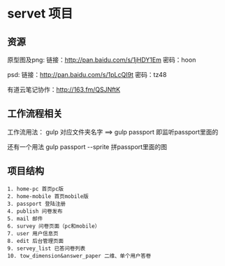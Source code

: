 # servet 项目

## 资源
原型图及png: 链接：http://pan.baidu.com/s/1jHDY1Em 密码：hoon

psd: 链接：http://pan.baidu.com/s/1pLcQI9t 密码：tz48

有道云笔记协作：http://163.fm/QSJNftK

## 工作流程相关

工作流用法：
gulp 对应文件夹名字  ==> gulp passport 即监听passport里面的

还有一个用法 gulp passport --sprite 拼passport里面的图

##  项目结构

    1. home-pc 首页pc版
    2. home-mobile 首页mobile版
    3. passport 登陆注册
    4. publish 问卷发布
    5. mail 邮件
    6. survey 问卷页面（pc和mobile）
    7. user 用户信息页
    8. edit 后台管理页面
    9. servey_list 已答问卷列表
    10. tow_dimension&answer_paper 二维、单个用户答卷